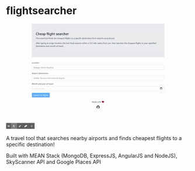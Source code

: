 # flightsearcher

![](img.gif)

A travel tool that searches nearby airports and finds cheapest flights to a specific destination!

Built with MEAN Stack (MongoDB, ExpressJS, AngularJS and NodeJS), SkyScanner API and Google Places API